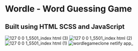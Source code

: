 # Wordle - Word Guessing Game
## Built using HTML SCSS and JavaScript
![127 0 0 1_5501_index html (3)](https://user-images.githubusercontent.com/56466543/158874682-10bb3460-0c24-4763-8bd1-42538b84ed52.png)
![127 0 0 1_5501_index html (2)](https://user-images.githubusercontent.com/56466543/158874721-393e6393-d496-4b80-b4a3-5954210507ab.png)
![127 0 0 1_5501_index html (1)](https://user-images.githubusercontent.com/56466543/158874735-f62dd35c-777e-4b45-ac0c-73c133160c26.png)
![wordlegameclone netlify app_](https://user-images.githubusercontent.com/56466543/158874967-df60e9e1-f35b-4c6a-bac5-a2ed94aed683.png)
